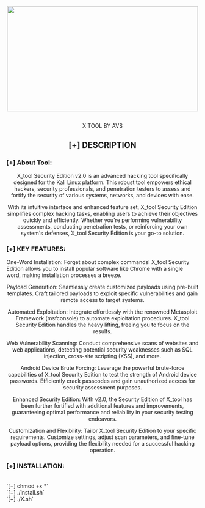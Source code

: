 <div align="center">
  <img border-radius: 15px src="https://www.icegif.com/wp-content/uploads/2022/01/icegif-183.gif" width="500" height="275"/>
  <p align="center">
  <h2 align="center"></h2>
  
  X TOOL BY AVS
  <br>
  
 <h2 align="center">[+] DESCRIPTION </h2>
  
  <h3 align="left">[+] About Tool:</h3>
<p align="left">
  
X_tool Security Edition v2.0 is an advanced hacking tool specifically designed for the Kali Linux platform. This robust tool empowers ethical hackers, security professionals, and penetration testers to assess and fortify the security of various systems, networks, and devices with ease.

With its intuitive interface and enhanced feature set, X_tool Security Edition simplifies complex hacking tasks, enabling users to achieve their objectives quickly and efficiently. Whether you're performing vulnerability assessments, conducting penetration tests, or reinforcing your own system's defenses, X_tool Security Edition is your go-to solution.

<h3 align="left">[+] KEY FEATURES:</h3>
<p align="left">
One-Word Installation: Forget about complex commands! X_tool Security Edition allows you to install popular software like Chrome with a single word, making installation processes a breeze.

Payload Generation: Seamlessly create customized payloads using pre-built templates. Craft tailored payloads to exploit specific vulnerabilities and gain remote access to target systems.

Automated Exploitation: Integrate effortlessly with the renowned Metasploit Framework (msfconsole) to automate exploitation procedures. X_tool Security Edition handles the heavy lifting, freeing you to focus on the results.

Web Vulnerability Scanning: Conduct comprehensive scans of websites and web applications, detecting potential security weaknesses such as SQL injection, cross-site scripting (XSS), and more.

Android Device Brute Forcing: Leverage the powerful brute-force capabilities of X_tool Security Edition to test the strength of Android device passwords. Efficiently crack passcodes and gain unauthorized access for security assessment purposes.

Enhanced Security Edition: With v2.0, the Security Edition of X_tool has been further fortified with additional features and improvements, guaranteeing optimal performance and reliability in your security testing endeavors.

Customization and Flexibility: Tailor X_tool Security Edition to your specific requirements. Customize settings, adjust scan parameters, and fine-tune payload options, providing the flexibility needed for a successful hacking operation.

<h3 align="left">[+] INSTALLATION:</h3>
<p align="left">
<br>
`[+] chmod +x *`
<br>
`[+] ./install.sh`
<br>
`[+] ./X.sh`

